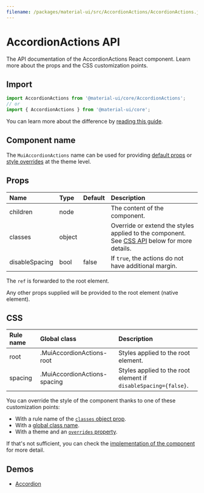 ```yaml
---
filename: /packages/material-ui/src/AccordionActions/AccordionActions.js
---
```


<!--- This documentation is automatically generated, do not try to edit it. -->

# AccordionActions API

<p class="description">The API documentation of the AccordionActions React component. Learn more about the props and the CSS customization points.</p>

## Import

```js
import AccordionActions from '@material-ui/core/AccordionActions';
// or
import { AccordionActions } from '@material-ui/core';
```

You can learn more about the difference by [reading this guide](/guides/minimizing-bundle-size/).



## Component name

The `MuiAccordionActions` name can be used for providing [default props](/customization/globals/#default-props) or [style overrides](/customization/globals/#css) at the theme level.

## Props

| Name | Type | Default | Description |
|:-----|:-----|:--------|:------------|
| <span class="prop-name">children</span> | <span class="prop-type">node</span> |  | The content of the component. |
| <span class="prop-name">classes</span> | <span class="prop-type">object</span> |  | Override or extend the styles applied to the component. See [CSS API](#css) below for more details. |
| <span class="prop-name">disableSpacing</span> | <span class="prop-type">bool</span> | <span class="prop-default">false</span> | If `true`, the actions do not have additional margin. |

The `ref` is forwarded to the root element.

Any other props supplied will be provided to the root element (native element).

## CSS

| Rule name | Global class | Description |
|:-----|:-------------|:------------|
| <span class="prop-name">root</span> | <span class="prop-name">.MuiAccordionActions-root</span> | Styles applied to the root element.
| <span class="prop-name">spacing</span> | <span class="prop-name">.MuiAccordionActions-spacing</span> | Styles applied to the root element if `disableSpacing={false}`.

You can override the style of the component thanks to one of these customization points:

- With a rule name of the [`classes` object prop](/customization/components/#overriding-styles-with-classes).
- With a [global class name](/customization/components/#overriding-styles-with-global-class-names).
- With a theme and an [`overrides` property](/customization/globals/#css).

If that's not sufficient, you can check the [implementation of the component](https://github.com/mui-org/material-ui/blob/next/packages/material-ui/src/AccordionActions/AccordionActions.js) for more detail.

## Demos

- [Accordion](/components/accordion/)


